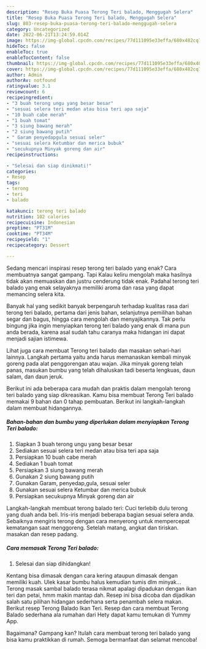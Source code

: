 ```yaml
---
description: "Resep Buka Puasa Terong Teri balado, Menggugah Selera"
title: "Resep Buka Puasa Terong Teri balado, Menggugah Selera"
slug: 803-resep-buka-puasa-terong-teri-balado-menggugah-selera
category: Uncategorized
date: 2022-06-21T13:24:59.014Z
image: https://img-global.cpcdn.com/recipes/77d111095e33effa/680x482cq70/terong-teri-balado-foto-resep-utama.jpg
hideToc: false
enableToc: true
enableTocContent: false
thumbnail: https://img-global.cpcdn.com/recipes/77d111095e33effa/680x482cq70/terong-teri-balado-foto-resep-utama.jpg
cover: https://img-global.cpcdn.com/recipes/77d111095e33effa/680x482cq70/terong-teri-balado-foto-resep-utama.jpg
author: Admin
authorAv: notfound
ratingvalue: 3.1
reviewcount: 6
recipeingredient:
- "3 buah terong ungu yang besar besar"
- "sesuai selera teri medan atau bisa teri apa saja"
- "10 buah cabe merah"
- "1 buah tomat"
- "3 siung bawang merah"
- "2 siung bawang putih"
- " Garam penyedapgula sesuai seler"
- "sesuai selera Ketumbar dan merica bubuk"
- "secukupnya Minyak goreng dan air"
recipeinstructions:

- "Selesai dan siap dinikmati!"
categories:
- Resep
tags:
- terong
- teri
- balado

katakunci: terong teri balado 
nutrition: 102 calories
recipecuisine: Indonesian
preptime: "PT31M"
cooktime: "PT34M"
recipeyield: "1"
recipecategory: Dessert

---
```



Sedang mencari inspirasi resep terong teri balado yang enak? Cara membuatnya sangat gampang. Tapi Kalau keliru mengolah maka hasilnya tidak akan memuaskan dan justru cenderung tidak enak. Padahal terong teri balado yang enak selayaknya memiliki aroma dan rasa yang dapat memancing selera kita.


Banyak hal yang sedikit banyak berpengaruh terhadap kualitas rasa dari terong teri balado, pertama dari jenis bahan, selanjutnya pemilihan bahan segar dan bagus, hingga cara mengolah dan menyajikannya. Tak perlu bingung jika ingin menyiapkan terong teri balado yang enak di mana pun anda berada, karena asal sudah tahu caranya maka hidangan ini dapat menjadi sajian istimewa.

Lihat juga cara membuat Terong teri balado dan masakan sehari-hari lainnya. Langkah pertama yaitu anda harus memanaskan kembali minyak goreng pada alat penggorengan atau wajan. Jika minyak goreng telah panas, masukan bumbu yang telah dihaluskan tadi beserta lengkuas, daun salam, dan daun jeruk.


Berikut ini ada beberapa cara mudah dan praktis dalam mengolah terong teri balado yang siap dikreasikan. Kamu bisa membuat Terong Teri balado memakai 9 bahan dan 0 tahap pembuatan. Berikut ini langkah-langkah dalam membuat hidangannya.

<!--inarticleads1-->

##### Bahan-bahan dan bumbu yang diperlukan dalam menyiapkan Terong Teri balado:

1. Siapkan 3 buah terong ungu yang besar besar
1. Sediakan sesuai selera teri medan atau bisa teri apa saja
1. Persiapkan 10 buah cabe merah
1. Sediakan 1 buah tomat
1. Persiapkan 3 siung bawang merah
1. Gunakan 2 siung bawang putih
1. Gunakan  Garam, penyedap,gula, sesuai seler
1. Gunakan sesuai selera Ketumbar dan merica bubuk
1. Persiapkan secukupnya Minyak goreng dan air


Langkah-langkah membuat terong balado teri: Cuci terlebib dulu terong yang duah anda beli. Iris-iris menjadi beberapa bagian sesuai selera anda. Sebaiknya mengiris terong dengan cara menyerong untuk mempercepat kematangan saat menggoreng. Setelah matang, angkat dan tiriskan. masakan dan resep padang. 

<!--inarticleads2-->

##### Cara memasak Terong Teri balado:


1. Selesai dan siap dihidangkan!

Kentang bisa dimasak dengan cara kering ataupun dimasak dengan memiliki kuah. Ulek kasar bumbu halus kemudian tumis dlm minyak… Terong masak sambal balado terasa nikmat apalagi dipadukan dengan ikan teri dan petai, hmm makin mantap dah. Resep ini bisa dicoba dan dijadikan salah satu pilihan hidangan sederhana serta penambah selera makan. Berikut resep Terong Balado Ikan Teri. Resep dan cara membuat Terong Balado sederhana ala rumahan dari Hety dapat kamu temukan di Yummy App. 

Bagaimana? Gampang kan? Itulah cara membuat terong teri balado yang bisa kamu praktikkan di rumah. Semoga bermanfaat dan selamat mencoba!
